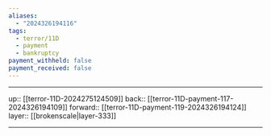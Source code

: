 ```yaml
---
aliases:
  - "2024326194116"
tags:
  - terror/11D
  - payment
  - bankruptcy
payment_withheld: false
payment_received: false
---
```




***

up:: [[terror-11D-2024275124509]]
back:: [[terror-11D-payment-117-2024326194109]]
forward:: [[terror-11D-payment-119-2024326194124]]
layer:: [[brokenscale|layer-333]]

***
